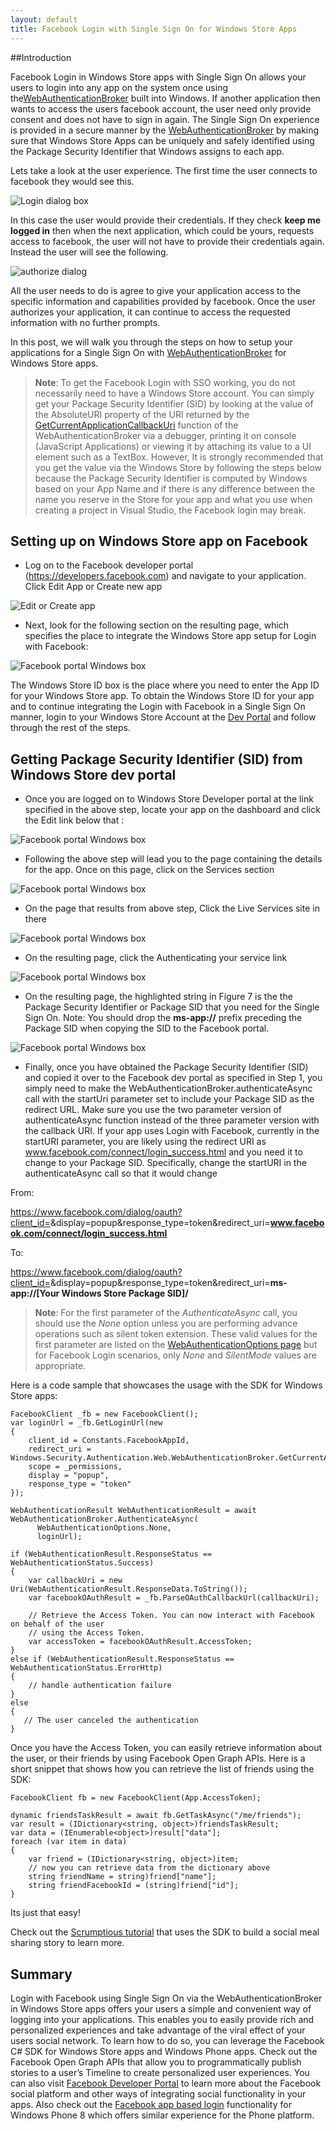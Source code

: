 ```yaml
---
layout: default
title: Facebook Login with Single Sign On for Windows Store Apps
---
```


##Introduction

Facebook Login in Windows Store apps with Single Sign On allows your users to login into any app on the system once using the[WebAuthenticationBroker](http://msdn.microsoft.com/en-us/library/windows/apps/windows.security.authentication.web.webauthenticationbroker.aspx) built into Windows. If another application then wants to access the users facebook account, the user need only provide consent and does not have to sign in again. The Single Sign On experience is provided in a secure manner by the [WebAuthenticationBroker](http://msdn.microsoft.com/en-us/library/windows/apps/windows.security.authentication.web.webauthenticationbroker.aspx) by making sure that Windows Store Apps can be uniquely and safely identified using the Package Security Identifier that Windows assigns to each app.

 Lets take a look at the user experience.  The first time the user connects to facebook they would see this.

![Login dialog box](images/wab_keep_logged_in.png)

In this case the user would provide their credentials.  If they check **keep me logged in** then when the next application, which could be yours, requests access to facebook, the user will not have to provide their credentials again.  Instead the user will see the following. 

![authorize dialog](images/wab_authorize.png)

All the user needs to do is agree to give your application access to the specific information and capabilities provided by facebook.  Once the user authorizes your application, it can continue to access the requested information with no further prompts.   

In this post, we will walk  you through the steps on how to setup your applications for a Single Sign On with [WebAuthenticationBroker](http://msdn.microsoft.com/en-us/library/windows/apps/windows.security.authentication.web.webauthenticationbroker.aspx) for Windows Store apps.


> **Note**: To get the Facebook Login with SSO working, you do not necessarily need to have a Windows Store account. You can simply get your Package Security Identifier (SID) by looking at the value of the AbsoluteURI property of the URI returned by the [GetCurrentApplicationCallbackUri](http://msdn.microsoft.com/en-us/library/windows/apps/windows.security.authentication.web.webauthenticationbroker.getcurrentapplicationcallbackuri.aspx) function of the WebAuthenticationBroker via a debugger, printing it on console (JavaScript Applications) or viewing it by attaching its value to a UI element such as a TextBox. However, It is strongly recommended that you get the value via the Windows Store by following the steps below because the Package Security Identifier is computed by Windows based on your App Name and if there is any difference between the name you reserve in the Store for your app and what you use when creating a project in Visual Studio, the Facebook login may break.

## Setting up on Windows Store app on Facebook
*	Log on to the Facebook developer portal (https://developers.facebook.com) and navigate to your application. Click Edit App or Create new app 

![Edit or Create app](images/edit_create_new_app.png)
 
*	Next, look for the following section on the resulting page, which specifies the place to integrate the Windows Store app setup for Login with Facebook:

![Facebook portal Windows box](images/facebook_portal_windows_box.png)


The Windows Store ID box is the place where you need to enter the App ID for your Windows Store app. To obtain the Windows Store ID for your app and to continue integrating the Login with Facebook in a Single Sign On manner, login to your Windows Store Account at the [Dev Portal](https://appdev.microsoft.com/storeportals) and follow through the rest of the steps.

## Getting Package Security Identifier (SID) from Windows Store dev portal

*	Once you are logged on to Windows Store Developer portal at the link specified in the above step, locate your app on the dashboard and click the Edit link below that :
 
![Facebook portal Windows box](images/StorePortal_dashboard.png)
 
*	Following the above step will lead you to the page containing the details for the app. Once on this page, click on the Services section 

 ![Facebook portal Windows box](images/StorePortal_services.png)

*	On the page that results from above step, Click the Live Services site in there 

 ![Facebook portal Windows box](images/StorePortal_live_services_site.png)

*	On the resulting page, click the Authenticating your service link 

![Facebook portal Windows box](images/StorePortal_authenticating_your_service.png)

*	On the resulting page, the highlighted string in Figure 7 is the the Package Security Identifier or Package SID that you need for the Single Sign On. Note: You should drop the **ms-app://** prefix preceding the Package SID when copying the SID to the Facebook portal.
 
![Facebook portal Windows box](images/StorePortal_app_sid.png)
 
*	Finally, once you have obtained the Package Security Identifier (SID) and copied it over to the Facebook dev portal as specified in Step 1, you simply need to make the WebAuthenticationBroker.authenticateAsync call with the startUri parameter set to include your Package SID as the redirect URL.  Make sure you use the two parameter version of authenticateAsync function instead of the three parameter version with the callback URI. If your app uses Login with Facebook, currently in the startURI parameter, you are likely using the redirect URI as www.facebook.com/connect/login_success.html and you need it to change to your Package SID. Specifically, change the startURI in the authenticateAsync call so that it would change 

From:

https://www.facebook.com/dialog/oauth?client_id=<Your Facebook App ID>&display=popup&response_type=token&redirect_uri=**www.facebook.com/connect/login_success.html** 
 
To:

https://www.facebook.com/dialog/oauth?client_id=<Your Facebook App ID>&display=popup&response_type=token&redirect_uri=**ms-app://[Your Windows Store Package SID]/**

> **Note**: For the first parameter of the *AuthenticateAsync* call, you should use the *None* option unless you are performing advance operations such as silent token extension. These valid values for the first parameter are listed on the [WebAuthenticationOptions page](http://msdn.microsoft.com/en-us/library/windows/apps/windows.security.authentication.web.webauthenticationoptions.aspx) but for Facebook Login scenarios, only *None* and *SilentMode* values are appropriate.

Here is a code sample that showcases the usage with the SDK for Windows Store apps:

    FacebookClient _fb = new FacebookClient();
    var loginUrl = _fb.GetLoginUrl(new
    {
        client_id = Constants.FacebookAppId,
        redirect_uri = Windows.Security.Authentication.Web.WebAuthenticationBroker.GetCurrentApplicationCallbackUri().AbsoluteUri,
        scope = _permissions,
        display = "popup",
        response_type = "token"
    });
 
    WebAuthenticationResult WebAuthenticationResult = await WebAuthenticationBroker.AuthenticateAsync(
          WebAuthenticationOptions.None,
          loginUrl);
 
    if (WebAuthenticationResult.ResponseStatus == WebAuthenticationStatus.Success)
    {
        var callbackUri = new Uri(WebAuthenticationResult.ResponseData.ToString());
        var facebookOAuthResult = _fb.ParseOAuthCallbackUrl(callbackUri);

        // Retrieve the Access Token. You can now interact with Facebook on behalf of the user
        // using the Access Token.
        var accessToken = facebookOAuthResult.AccessToken;
    }
    else if (WebAuthenticationResult.ResponseStatus == WebAuthenticationStatus.ErrorHttp)
    {
        // handle authentication failure
    }
    else
    {
       // The user canceled the authentication
    }

	
Once you have the Access Token, you can easily retrieve information about the user, or their friends by using Facebook Open Graph APIs. Here is a short snippet that shows how you can retrieve the list of friends using the SDK:

    FacebookClient fb = new FacebookClient(App.AccessToken);
 
    dynamic friendsTaskResult = await fb.GetTaskAsync("/me/friends");
    var result = (IDictionary<string, object>)friendsTaskResult;
    var data = (IEnumerable<object>)result["data"];
    foreach (var item in data)
    {
        var friend = (IDictionary<string, object>)item;
        // now you can retrieve data from the dictionary above
        string friendName = string)friend["name"];
        string friendFacebookId = (string)friend["id"];
    }

Its just that easy! 

Check out the [Scrumptious tutorial](/docs/windows/tutorial/) that uses the SDK to build a social meal sharing story to learn more.

## Summary

Login with Facebook using Single Sign On via the WebAuthenticationBroker in Windows Store apps offers your users a simple and convenient way of logging into your applications.  This enables you to easily provide rich and personalized experiences and take advantage of the viral effect of your users social network. To learn how to do so, you can leverage the Facebook C# SDK for Windows Store apps and Windows Phone apps. Check out the Facebook Open Graph APIs that allow you to programmatically publish stories to a user’s Timeline to create personalized user experiences. You can also visit [Facebook Developer Portal](http://developers.facebook.com) to learn more about the Facebook social platform and other ways of integrating social functionality in your apps. Also check out the [Facebook app based login](/docs/phone/sso) functionality for Windows Phone 8 which offers similar experience for the Phone platform.


